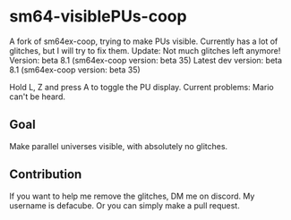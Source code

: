 # sm64-visiblePUs-coop
A fork of sm64ex-coop, trying to make PUs visible.
Currently has a lot of glitches, but I will try to fix them.
Update: Not much glitches left anymore!
Version: beta 8.1 (sm64ex-coop version: beta 35)
Latest dev version: beta 8.1 (sm64ex-coop version: beta 35)

Hold L, Z and press A to toggle the PU display.
Current problems: Mario can't be heard.

## Goal
Make parallel universes visible, with absolutely no glitches.

## Contribution
If you want to help me remove the glitches, DM me on discord. My username is defacube.
Or you can simply make a pull request.
